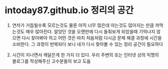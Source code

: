 # intoday87.github.io 정리의 공간

1. 연차가 거듭될수록 모르는것도 물론 아직 너무 많은데 아는것도 많아지는 만큼 까먹는것도 매우 많아진다.  알았던 것을 오랜만에 다시 들춰보게 되었을때 기억나지 않으면 다시 찾아봐야 하고 어떤 것은 마치 처음처럼 다시금 문제 해결 과정에 시간을 소비한다. 그 과정이 반복되다 보니 내가 다시 찾아볼 수 있는 정리 공간이 필요하다

2. 시간이 지나면서 깨달은게 한 가지 더 있다. 우리 주변의 또는 인터넷 상의 익명의 블로그를 작성해주신 고수분들의  보고 도움